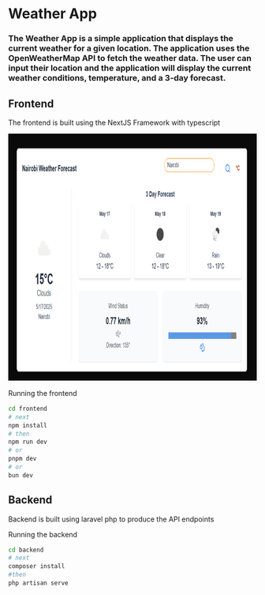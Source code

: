 ﻿# Weather App
### The Weather App is a simple application that displays the current weather for a given location. The application uses the OpenWeatherMap API to fetch the weather data. The user can input  their location and the application will display the current weather conditions, temperature, and a 3-day forecast.

## Frontend 
<p>The frontend is built using the NextJS Framework with typescript </p>
<img src="Screenshot 2025-05-17 233309.png" alt="Weather App screenshot" style="height:500px; width:700px;"/>
<br>
<p>Running the frontend</p>

```bash
cd frontend
# next
npm install
# then
npm run dev
# or
pnpm dev
# or
bun dev
```


## Backend 
<p>Backend is built using laravel php to produce the API endpoints</p>
<p>Running the backend</p>

```bash
cd backend
# next
composer install
#then
php artisan serve
```
